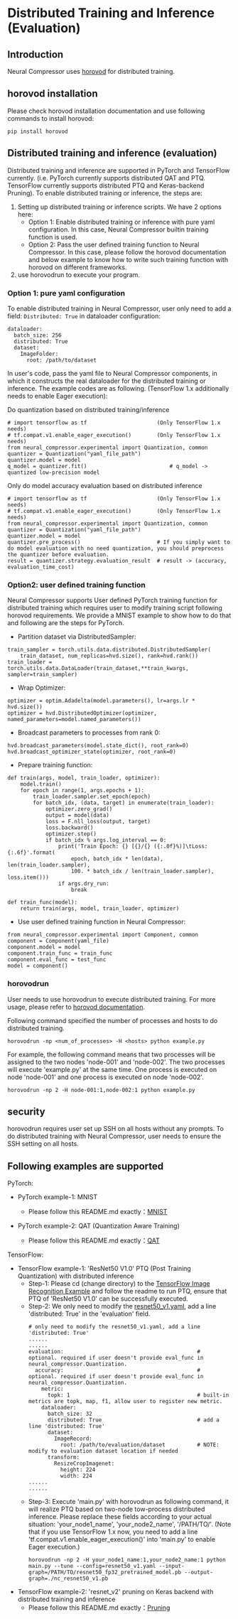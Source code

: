 Distributed Training and Inference (Evaluation)
============

## Introduction

Neural Compressor uses [horovod](https://github.com/horovod/horovod) for distributed training.

## horovod installation

Please check horovod installation documentation and use following commands to install horovod:
```
pip install horovod
```

## Distributed training and inference (evaluation)

Distributed training and inference are supported in PyTorch and TensorFlow currently. (i.e. PyTorch currently supports distributed QAT and PTQ. TensorFlow currently supports distributed PTQ and Keras-backend Pruning). To enable distributed training or inference, the steps are:

1. Setting up distributed training or inference scripts. We have 2 options here:
    - Option 1: Enable distributed training or inference with pure yaml configuration. In this case, Neural Compressor builtin training function is used.
    - Option 2: Pass the user defined training function to Neural Compressor. In this case, please follow the horovod documentation and below example to know how to write such training function with horovod on different frameworks.
2. use horovodrun to execute your program.

### Option 1: pure yaml configuration

To enable distributed training in Neural Compressor, user only need to add a field: `Distributed: True` in dataloader configuration:

```
dataloader:
  batch_size: 256
  distributed: True
  dataset:
    ImageFolder:
      root: /path/to/dataset
```

In user's code, pass the yaml file to Neural Compressor components, in which it constructs the real dataloader for the distributed training or inference. The example codes are as following. (TensorFlow 1.x additionally needs to enable Eager execution):

Do quantization based on distributed training/inference
``` 
# import tensorflow as tf                      (Only TensorFlow 1.x needs)
# tf.compat.v1.enable_eager_execution()        (Only TensorFlow 1.x needs)
from neural_compressor.experimental import Quantization, common
quantizer = Quantization("yaml_file_path")
quantizer.model = model
q_model = quantizer.fit()                          # q_model -> quantized low-precision model 
```

Only do model accuracy evaluation based on distributed inference
``` 
# import tensorflow as tf                      (Only TensorFlow 1.x needs)
# tf.compat.v1.enable_eager_execution()        (Only TensorFlow 1.x needs)
from neural_compressor.experimental import Quantization, common
quantizer = Quantization("yaml_file_path")
quantizer.model = model 
quantizer.pre_process()                        # If you simply want to do model evaluation with no need quantization, you should preprocess the quantizer before evaluation.
result = quantizer.strategy.evaluation_result  # result -> (accuracy, evaluation_time_cost)
```


### Option2: user defined training function

Neural Compressor supports User defined PyTorch training function for distributed training which requires user to modify training script following horovod requirements. We provide a MNIST example to show how to do that and following are the steps for PyTorch.

- Partition dataset via DistributedSampler:

```
train_sampler = torch.utils.data.distributed.DistributedSampler(
    train_dataset, num_replicas=hvd.size(), rank=hvd.rank())
train_loader = torch.utils.data.DataLoader(train_dataset,**train_kwargs, sampler=train_sampler)
```

- Wrap Optimizer:

```
optimizer = optim.Adadelta(model.parameters(), lr=args.lr * hvd.size())
optimizer = hvd.DistributedOptimizer(optimizer, named_parameters=model.named_parameters())
```

- Broadcast parameters to processes from rank 0:

```
hvd.broadcast_parameters(model.state_dict(), root_rank=0)
hvd.broadcast_optimizer_state(optimizer, root_rank=0)
```

- Prepare training function:

```
def train(args, model, train_loader, optimizer):
    model.train()
    for epoch in range(1, args.epochs + 1):
        train_loader.sampler.set_epoch(epoch)
        for batch_idx, (data, target) in enumerate(train_loader):
            optimizer.zero_grad()
            output = model(data)
            loss = F.nll_loss(output, target)
            loss.backward()
            optimizer.step()
            if batch_idx % args.log_interval == 0:
                print('Train Epoch: {} [{}/{} ({:.0f}%)]\tLoss: {:.6f}'.format(
                    epoch, batch_idx * len(data), len(train_loader.sampler),
                    100. * batch_idx / len(train_loader.sampler), loss.item()))
                if args.dry_run:
                    break

def train_func(model):
    return train(args, model, train_loader, optimizer)
```

- Use user defined training function in Neural Compressor:

```
from neural_compressor.experimental import Component, common
component = Component(yaml_file)
component.model = model
component.train_func = train_func
component.eval_func = test_func
model = component()
```

### horovodrun

User needs to use horovodrun to execute distributed training. For more usage, please refer to [horovod documentation](https://horovod.readthedocs.io/en/stable/running_include.html).

Following command specified the number of processes and hosts to do distributed training.
```
horovodrun -np <num_of_processes> -H <hosts> python example.py
```

For example, the following command means that two processes will be assigned to the two nodes 'node-001' and 'node-002'. The two processes will execute 'example.py' at the same time. One process is executed on node 'node-001' and one process is executed on node 'node-002'.
```
horovodrun -np 2 -H node-001:1,node-002:1 python example.py
```

## security

horovodrun requires user set up SSH on all hosts without any prompts. To do distributed training with Neural Compressor, user needs to ensure the SSH setting on all hosts.

## Following examples are supported
PyTorch:
- PyTorch example-1: MNIST
  - Please follow this README.md exactly：[MNIST](../examples/pytorch/eager/image_recognition/mnist)

- PyTorch example-2: QAT (Quantization Aware Training)
  - Please follow this README.md exactly：[QAT](../examples/pytorch/eager/image_recognition/imagenet/cpu/distributed)

TensorFlow:
- TensorFlow example-1: 'ResNet50 V1.0' PTQ (Post Training Quantization) with distributed inference    
  - Step-1: Please cd (change directory) to the [TensorFlow Image Recognition Example](../examples/tensorflow/image_recognition) and follow the readme to run PTQ, ensure that PTQ of 'ResNet50 V1.0' can be successfully executed.
  - Step-2: We only need to modify the [resnet50_v1.yaml](../examples/tensorflow/image_recognition/resnet50_v1.yaml), add a line 'distributed: True' in the 'evaluation' field.
    ```
    # only need to modify the resnet50_v1.yaml, add a line 'distributed: True'
    ......
    ......
    evaluation:                                          # optional. required if user doesn't provide eval_func in neural_compressor.Quantization.
      accuracy:                                          # optional. required if user doesn't provide eval_func in neural_compressor.Quantization.
        metric:
          topk: 1                                        # built-in metrics are topk, map, f1, allow user to register new metric.
        dataloader:
          batch_size: 32
          distributed: True                              # add a line 'distributed: True'
          dataset:
            ImageRecord:
              root: /path/to/evaluation/dataset          # NOTE: modify to evaluation dataset location if needed
          transform:
            ResizeCropImagenet: 
              height: 224
              width: 224
    ......
    ......
    ```
  - Step-3: Execute 'main.py' with horovodrun as following command, it will realize PTQ based on two-node tow-process distributed inference. Please replace these fields according to your actual situation: 'your_node1_name', 'your_node2_name', '/PATH/TO/'. (Note that if you use TensorFlow 1.x now, you need to add a line 'tf.compat.v1.enable_eager_execution()' into 'main.py' to enable Eager execution.)
    ```
    horovodrun -np 2 -H your_node1_name:1,your_node2_name:1 python main.py --tune --config=resnet50_v1.yaml --input-graph=/PATH/TO/resnet50_fp32_pretrained_model.pb --output-graph=./nc_resnet50_v1.pb
    ```
- TensorFlow example-2: 'resnet_v2' pruning on Keras backend with distributed training and inference
   - Please follow this README.md exactly：[Pruning](../examples/tensorflow/pruning/resnet_v2)

